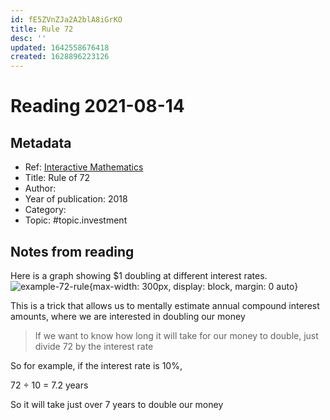 ```yaml
---
id: fE5ZVnZJa2A2blA8iGrKO
title: Rule 72
desc: ''
updated: 1642558676418
created: 1628896223126
---
```

# Reading 2021-08-14

## Metadata

- Ref: [Interactive Mathematics](https://www.intmath.com/money-math/rule-of-72.php)
- Title: Rule of 72
- Author: 
- Year of publication: 2018
- Category: 
- Topic: #topic.investment

## Notes from reading

Here is a graph showing $1 doubling at different interest rates.
![example-72-rule](https://www.intmath.com/money-math/svg/svgphp-of-72-rule-s0.svg){max-width: 300px, display: block, margin: 0 auto}

This is a trick that allows us to mentally estimate annual compound interest amounts, where we are interested in doubling our money

> If we want to know how long it will take for our money to double, just divide 72 by the interest rate

So for example, if the interest rate is 10%,

72 ÷ 10 = 7.2 years

So it will take just over 7 years to double our money
